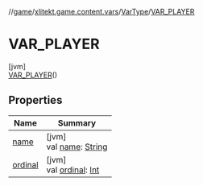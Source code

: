 //[game](../../../../index.md)/[xlitekt.game.content.vars](../../index.md)/[VarType](../index.md)/[VAR_PLAYER](index.md)

# VAR_PLAYER

[jvm]\
[VAR_PLAYER](index.md)()

## Properties

| Name | Summary |
|---|---|
| [name](index.md#-372974862%2FProperties%2F440369633) | [jvm]<br>val [name](index.md#-372974862%2FProperties%2F440369633): [String](https://kotlinlang.org/api/latest/jvm/stdlib/kotlin/-string/index.html) |
| [ordinal](index.md#-739389684%2FProperties%2F440369633) | [jvm]<br>val [ordinal](index.md#-739389684%2FProperties%2F440369633): [Int](https://kotlinlang.org/api/latest/jvm/stdlib/kotlin/-int/index.html) |
